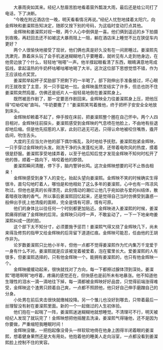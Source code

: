 <div>
<div>
<div>
<div>　　大暴雨突如其来。经纪人愁眉苦脸地看着窗外瓢泼大雨，最后还是给公司打了电话，下了决断。</div>

<div>　　“今晚在附近酒店住一晚，明天看看情况再说。”经纪人忧愁地揉着太阳穴，向金辉映和姜澯熙告知决定，随即又按下别的号码，为这临时变动打点其他。</div>

<div>　　金辉映和姜澯熙对视一眼，两个人心中倒俱是一喜。他们俩到遥远的乡下拍摄到夜晚，再赶回去还不如被这大暴雨阻上一阻，躺在酒店床上睡觉不比在狭促车内更好？</div>

<div>　　两个人很愉快地接受了现状，他们俩也真是好久没有在一间房睡过。姜澯熙先洗漱完，靠着床头玩了会手机迷迷糊糊地几乎要睡着，就听见有人走到他身边，在他旁边放了个什么，轻轻地“啪嗒”一声。他半撑起眼看清了东西，眼睛满意地弯成弧线，拿起温热的牛奶杯咕嘟咕嘟地喝了大半。这次这位部下思想觉悟不错，作为王应该给点奖赏。</div>

<div>　　姜澯熙举起杯子奖励部下把剩下的一半喝了。部下刚伸出手准备接过，坏心眼的王就改变了主意，另一只手猛地一拉。金辉映虽然变结实了许多，但总也防不住姜澯熙突然捣蛋，仿佛还是纸片人一般轻易地倒在姜澯熙身上。</div>

<div>　　既然被恶作剧了，那一定要恶作剧回来。金辉映全力往姜澯熙身上压，把他压得“哎呦哎呦”直叫。“牛奶要撒了！”姜澯熙笑骂着推他，终于把杯子安安全全地放到床头。</div>

<div>　　金辉映却赖着不起了，伸手按在床前，把姜澯熙整个圈在自己怀中。两个人四目相对，金辉映往前探头，姜澯熙感受到金辉映的气息喷在他脸上，不由地有些退却地后缩。但是他先招惹的人家，此刻已逃无可逃，只得认命地被咬住嘴唇，撬开齿间，吮住舌头。</div>

<div>　　大度的王应当允许他的部下偶尔叛乱，及时地给予抚慰。姜澯熙抱紧金辉映，一只手穿过金辉映的头发。刚洗干净的头发蓬松光滑，还带着电吹风的热度，摸着很是舒服。姜澯熙享受地揉弄着，以至于他后知后觉才发现金辉映不知何时松开了他的唇，顺着一路向下，啃咬着他的脖颈。</div>

<div>　　姜澯熙瞬间清醒，停下手，脑内警钟长鸣。这次金辉映想要的可不止唇齿相亲！</div>

<div>　　金辉映感受到身下人的变化，抬起头望向姜澯熙。金辉映不笑的时候确实生得很冷，直勾勾地盯着人，哪怕是和他相处了这么多年的姜澯熙，心中也有一阵凉风吹过。但他也是真的长得漂亮，此刻情动的潮红让他几乎宛如欲与爱的纠结体，散着暗夜玫瑰的香气。所以事后姜澯熙回忆起来，还是觉得自己当时仿佛受到蛊惑一般伸出手抚上他清瘦的面颊，完全是情有可原，情有可原。</div>

<div>　　他们的身体比以往任何一个时刻都更加贴近。金辉映进入姜澯熙的时候，姜澯熙痛得抓破了金辉映的后背。金辉映只闷哼一声，不敢妄动了，一下一下地亲吻姜澯熙纠成一团的脸。</div>

<div>　　这个部下太不知分寸，必须要施予惩罚！姜澯熙气得又挠了金辉映几下，尚未来得及修剪的指甲又给金辉映的后背留下道道红痕。金辉映可能忍，任由他的王胡作非为。</div>

<div>　　论岁数姜澯熙只比他小半年，但他一点都不觉得姜澯熙作为忙内集万千宠爱于一身有什么不对。姜澯熙就是应该被宠着被爱着，泡在蜜里长大。爱姜澯熙的人有很多，但姜澯熙选择的，只有他金辉映一个。能拥有姜澯熙的，也只有他金辉映一个。</div>

<div>　　金辉映缓缓动起来，很快就找对了方向，每一下都擦过腺体顶到深处。姜澯熙“嗯嗯啊啊”地哼着，疼痛的感觉还在，但快感也是前所未有地暴涨。他不知道他生理性的泪水一滴一滴地往下掉，每一滴都被金辉映好好品尝，只觉得前端涨得难受，金辉映这个渣男只顾着自己爽，一点都不照顾他，他只好自己伸手磨蹭自己的分身。</div>

<div>　　小处男在前后夹击很快就缴械投降。另一个雏儿也没好到哪去，只带着最后一丝理智没有射在姜澯熙里面。新的一个一起做过的人生初体验。</div>

<div>　　他们抱在一起喘了一阵，姜澯熙迷迷糊糊地就想睡觉。不清理可不行，明天被经纪人发现了就玩完了！金辉映想把他摇醒去洗澡，姜澯熙气得锤他，还不是因为你要做，严重缩短我睡眠时间！</div>

<div>　　金辉映没辙，一把抱起像没骨头一样软软地倚在他身上困得半闭着眼的姜澯熙，想着健身果然还是大有用处。他抱着他的睡美人走向浴室，一点都没看到姜澯熙脸上控制不住的笑容。</div>

<div>　　</div>

<div>　　</div>

<div>　　</div>

<div>　　</div>

<div>　　</div>

<div>　　</div>
</div>
</div>
</div>
